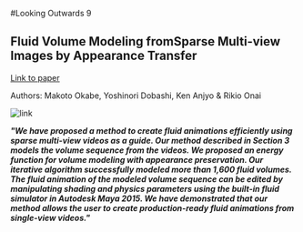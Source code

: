 #Looking Outwards 9

## Fluid Volume Modeling fromSparse Multi-view Images by Appearance Transfer

[Link to paper](http://makotookabe.com/FluidVolumeModeling/)

Authors: Makoto Okabe, Yoshinori Dobashi, Ken Anjyo & Rikio Onai


![link](http://makotookabe.com/FluidVolumeModeling/teaser.jpg)

***"We have proposed a method to create fluid animations efficiently
using sparse multi-view videos as a guide. Our method described
in Section 3 models the volume sequence from the videos. We proposed
an energy function for volume modeling with appearance
preservation. Our iterative algorithm successfully modeled more
than 1,600 fluid volumes. The fluid animation of the modeled volume
sequence can be edited by manipulating shading and physics
parameters using the built-in fluid simulator in Autodesk Maya
2015. We have demonstrated that our method allows the user to
create production-ready fluid animations from single-view videos."***